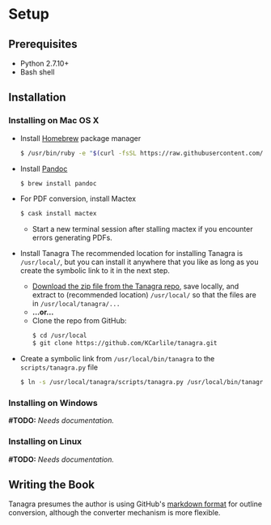 # Setup
## Prerequisites
- Python 2.7.10+
- Bash shell

## Installation
### Installing on Mac OS X
- Install [Homebrew](https://brew.sh/) package manager
  ```bash
  $ /usr/bin/ruby -e "$(curl -fsSL https://raw.githubusercontent.com/Homebrew/install/master/install)"`
  ```
- Install [Pandoc](https://pandoc.org/)
   ```bash
   $ brew install pandoc
   ```
- For PDF conversion, install Mactex
   ```bash
   $ cask install mactex
   ```
   - Start a new terminal session after stalling mactex if you encounter errors generating PDFs.

- Install Tanagra
  The recommended location for installing Tanagra is `/usr/local/`, but you can install it anywhere that you like as long as you create the symbolic link to it in the next step.
   - [Download the zip file from the Tanagra repo](https://github.com/KCarlile/tanagra/archive/master.zip), save locally, and extract to (recommended location) `/usr/local/` so that the files are in `/usr/local/tanagra/...`
   - **...or...**
   - Clone the repo from GitHub:
     ```bash
     $ cd /usr/local
     $ git clone https://github.com/KCarlile/tanagra.git
     ```

- Create a symbolic link from `/usr/local/bin/tanagra` to the `scripts/tanagra.py` file
   ```bash
   $ ln -s /usr/local/tanagra/scripts/tanagra.py /usr/local/bin/tanagra
   ```

### Installing on Windows
**#TODO:** _Needs documentation._

### Installing on Linux
**#TODO:** _Needs documentation._

## Writing the Book
Tanagra presumes the author is using GitHub's [markdown format](https://guides.github.com/features/mastering-markdown/) for outline conversion, although the converter mechanism is more flexible.
